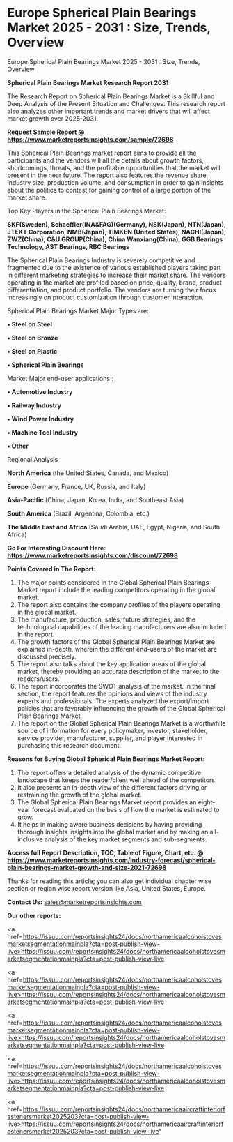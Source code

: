 # Europe Spherical Plain Bearings Market 2025 - 2031 : Size, Trends, Overview
Europe Spherical Plain Bearings Market 2025 - 2031 : Size, Trends, Overview

<strong>Spherical Plain Bearings Market Research Report 2031</strong>

The Research Report on Spherical Plain Bearings Market is a Skillful and Deep Analysis of the Present Situation and Challenges. This research report also analyzes other important trends and market drivers that will affect market growth over 2025-2031.

<strong>Request Sample Report @ <a href=https://www.marketreportsinsights.com/sample/72698>https://www.marketreportsinsights.com/sample/72698</a></strong>

This Spherical Plain Bearings market report aims to provide all the participants and the vendors will all the details about growth factors, shortcomings, threats, and the profitable opportunities that the market will present in the near future. The report also features the revenue share, industry size, production volume, and consumption in order to gain insights about the politics to contest for gaining control of a large portion of the market share.

Top Key Players in the Spherical Plain Bearings Market:

<strong>SKF(Sweden), Schaeffler(INA&FAG)(Germany), NSK(Japan), NTN(Japan), JTEKT Corporation, NMB(Japan), TIMKEN (United States), NACHI(Japan), ZWZ(China), C&U GROUP(China), China Wanxiang(China), GGB Bearings Technology, AST Bearings, RBC Bearings</strong>

The Spherical Plain Bearings Industry is severely competitive and fragmented due to the existence of various established players taking part in different marketing strategies to increase their market share. The vendors operating in the market are profiled based on price, quality, brand, product differentiation, and product portfolio. The vendors are turning their focus increasingly on product customization through customer interaction.

Spherical Plain Bearings Market Major Types are:

<strong>• Steel on Steel

• Steel on Bronze

• Steel on Plastic

• Spherical Plain Bearings</strong>

Market Major end-user applications :

<strong>• Automotive Industry

• Railway Industry

• Wind Power Industry

• Machine Tool Industry

• Other</strong>

Regional Analysis

</u><strong><b>North America</b></strong> (the United States, Canada, and Mexico)

<strong><b>Europe </b></strong>(Germany, France, UK, Russia, and Italy)

<strong><b>Asia-Pacific</b></strong> (China, Japan, Korea, India, and Southeast Asia)

<strong><b>South America</b></strong> (Brazil, Argentina, Colombia, etc.)

<strong><b>The Middle East and Africa</b></strong> (Saudi Arabia, UAE, Egypt, Nigeria, and South Africa)

<strong>Go For Interesting Discount Here: <a href=https://www.marketreportsinsights.com/discount/72698>https://www.marketreportsinsights.com/discount/72698</a></strong>

<strong>Points Covered in The Report:</strong>
<ol>
  <li>The major points considered in the Global Spherical Plain Bearings Market report include the leading competitors operating in the global market.</li>
  <li>The report also contains the company profiles of the players operating in the global market.</li>
  <li>The manufacture, production, sales, future strategies, and the technological capabilities of the leading manufacturers are also included in the report.</li>
  <li>The growth factors of the Global Spherical Plain Bearings Market are explained in-depth, wherein the different end-users of the market are discussed precisely.</li>
  <li>The report also talks about the key application areas of the global market, thereby providing an accurate description of the market to the readers/users.</li>
  <li>The report incorporates the SWOT analysis of the market. In the final section, the report features the opinions and views of the industry experts and professionals. The experts analyzed the export/import policies that are favorably influencing the growth of the Global Spherical Plain Bearings Market.</li>
  <li>The report on the Global Spherical Plain Bearings Market is a worthwhile source of information for every policymaker, investor, stakeholder, service provider, manufacturer, supplier, and player interested in purchasing this research document.</li>
</ol>
<strong>Reasons for Buying Global Spherical Plain Bearings Market Report:</strong>

<ol>
  <li>The report offers a detailed analysis of the dynamic competitive landscape that keeps the reader/client well ahead of the competitors.</li>
  <li>It also presents an in-depth view of the different factors driving or restraining the growth of the global market.</li>
  <li>The Global Spherical Plain Bearings Market report provides an eight-year forecast evaluated on the basis of how the market is estimated to grow.</li>
  <li>It helps in making aware business decisions by having providing thorough insights insights into the global market and by making an all-inclusive analysis of the key market segments and sub-segments.</li>
</ol>
<strong>Access full Report Description, TOC, Table of Figure, Chart, etc. @ <a href=https://www.marketreportsinsights.com/industry-forecast/spherical-plain-bearings-market-growth-and-size-2021-72698>https://www.marketreportsinsights.com/industry-forecast/spherical-plain-bearings-market-growth-and-size-2021-72698</a></strong>


Thanks for reading this article; you can also get individual chapter wise section or region wise report version like Asia, United States, Europe.

<strong>Contact Us:</strong>
sales@marketreportsinsights.com

<strong>Our other reports:</strong>

<a href=https://issuu.com/reportsinsights24/docs/northamericaalcoholstovesmarketsegmentationmainpla?cta=post-publish-view-live>https://issuu.com/reportsinsights24/docs/northamericaalcoholstovesmarketsegmentationmainpla?cta=post-publish-view-live</a>

<a href=https://issuu.com/reportsinsights24/docs/northamericaalcoholstovesmarketsegmentationmainpla?cta=post-publish-view-live>https://issuu.com/reportsinsights24/docs/northamericaalcoholstovesmarketsegmentationmainpla?cta=post-publish-view-live</a>

<a href=https://issuu.com/reportsinsights24/docs/northamericaalcoholstovesmarketsegmentationmainpla?cta=post-publish-view-live>https://issuu.com/reportsinsights24/docs/northamericaalcoholstovesmarketsegmentationmainpla?cta=post-publish-view-live</a>

<a href=https://issuu.com/reportsinsights24/docs/northamericaalcoholstovesmarketsegmentationmainpla?cta=post-publish-view-live>https://issuu.com/reportsinsights24/docs/northamericaalcoholstovesmarketsegmentationmainpla?cta=post-publish-view-live</a>

<a href=https://issuu.com/reportsinsights24/docs/northamericaaircraftinteriorfastenersmarket2025203?cta=post-publish-view-live>https://issuu.com/reportsinsights24/docs/northamericaaircraftinteriorfastenersmarket2025203?cta=post-publish-view-live</a>"
